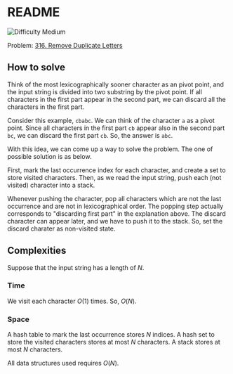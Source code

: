# README

![Difficulty Medium](https://img.shields.io/badge/Difficulty-Medium-yellow)

Problem: [316. Remove Duplicate Letters][problem]

[problem]: https://leetcode.com/problems/remove-duplicate-letters/description/


## How to solve

Think of the most lexicographically sooner character as an pivot point, and the input string is divided into two substring by the pivot point.
If all characters in the first part appear in the second part, we can discard all the characters in the first part.

Consider this example, `cbabc`.
We can think of the character `a` as a pivot point.
Since all characters in the first part `cb` appear also in the second part `bc`, we can discard the first part `cb`.
So, the answer is `abc`.

With this idea, we can come up a way to solve the problem.
The one of possible solution is as below.

First, mark the last occurrence index for each character, and create a set to store visited characters.
Then, as we read the input string, push each (not visited) character into a stack.

Whenever pushing the character, pop all characters which are not the last occurrence and are not in lexicographical order.
The popping step actually corresponds to "discarding first part" in the explanation above.
The discard character can appear later, and we have to push it to the stack.
So, set the discard charater as non-visited state.




## Complexities

Suppose that the input string has a length of $N$.

### Time

We visit each character $O(1)$ times. So, $O(N)$.

### Space

A hash table to mark the last occurrence stores $N$ indices.
A hash set to store the visited characters stores at most $N$ characters.
A stack stores at most $N$ characters.

All data structures used requires $O(N)$.
